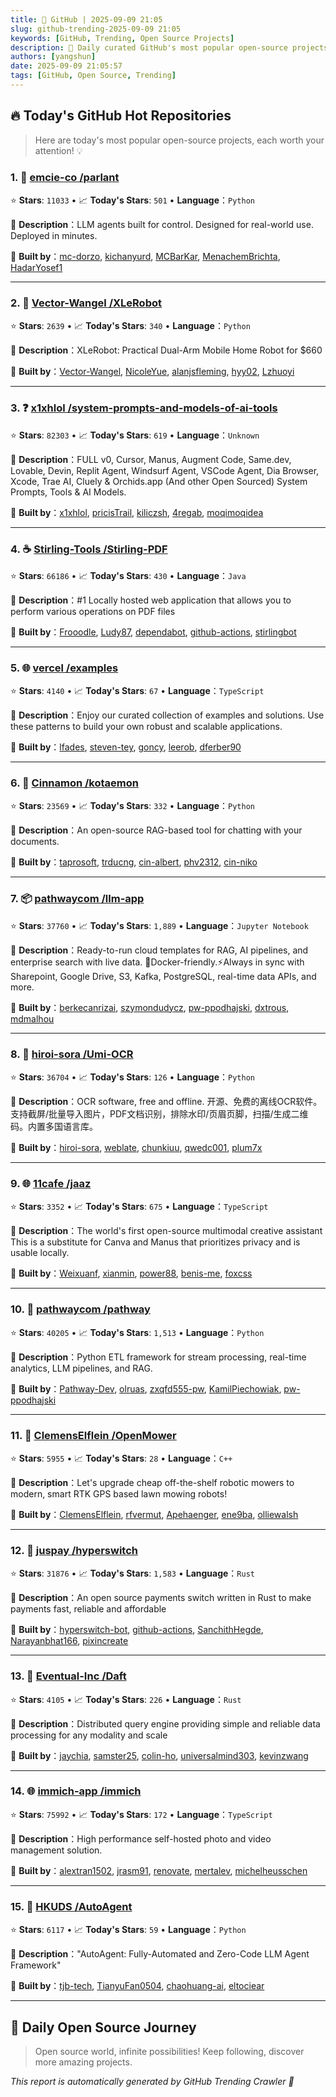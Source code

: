 ```yaml
---
title: 🚀 GitHub | 2025-09-09 21:05
slug: github-trending-2025-09-09 21:05
keywords: [GitHub, Trending, Open Source Projects]
description: 🌟 Daily curated GitHub's most popular open-source projects to help you stay on the pulse of technology!
authors: [yangshun]
date: 2025-09-09 21:05:57
tags: [GitHub, Open Source, Trending]
---
```


## 🔥 Today's GitHub Hot Repositories

> Here are today's most popular open-source projects, each worth your attention! 💡

### 1. 🐍 [emcie-co /parlant](https://github.com/emcie-co/parlant)

⭐ **Stars**: `11033`   •   📈 **Today's Stars**: `501`   •   **Language**：`Python`

📝 **Description**：LLM agents built for control. Designed for real-world use. Deployed in minutes.

🤝 **Built by**：[mc-dorzo](https://github.com/mc-dorzo), [kichanyurd](https://github.com/kichanyurd), [MCBarKar](https://github.com/MCBarKar), [MenachemBrichta](https://github.com/MenachemBrichta), [HadarYosef1](https://github.com/HadarYosef1)

---

### 2. 🐍 [Vector-Wangel /XLeRobot](https://github.com/Vector-Wangel/XLeRobot)

⭐ **Stars**: `2639`   •   📈 **Today's Stars**: `340`   •   **Language**：`Python`

📝 **Description**：XLeRobot: Practical Dual-Arm Mobile Home Robot for $660

🤝 **Built by**：[Vector-Wangel](https://github.com/Vector-Wangel), [NicoleYue](https://github.com/NicoleYue), [alanjsfleming](https://github.com/alanjsfleming), [hyy02](https://github.com/hyy02), [Lzhuoyi](https://github.com/Lzhuoyi)

---

### 3. ❓ [x1xhlol /system-prompts-and-models-of-ai-tools](https://github.com/x1xhlol/system-prompts-and-models-of-ai-tools)

⭐ **Stars**: `82303`   •   📈 **Today's Stars**: `619`   •   **Language**：`Unknown`

📝 **Description**：FULL v0, Cursor, Manus, Augment Code, Same.dev, Lovable, Devin, Replit Agent, Windsurf Agent, VSCode Agent, Dia Browser, Xcode, Trae AI, Cluely & Orchids.app (And other Open Sourced) System Prompts, Tools & AI Models.

🤝 **Built by**：[x1xhlol](https://github.com/x1xhlol), [pricisTrail](https://github.com/pricisTrail), [kiliczsh](https://github.com/kiliczsh), [4regab](https://github.com/4regab), [moqimoqidea](https://github.com/moqimoqidea)

---

### 4. ☕ [Stirling-Tools /Stirling-PDF](https://github.com/Stirling-Tools/Stirling-PDF)

⭐ **Stars**: `66186`   •   📈 **Today's Stars**: `430`   •   **Language**：`Java`

📝 **Description**：#1 Locally hosted web application that allows you to perform various operations on PDF files

🤝 **Built by**：[Frooodle](https://github.com/Frooodle), [Ludy87](https://github.com/Ludy87), [dependabot](https://github.com/dependabot), [github-actions](https://github.com/github-actions), [stirlingbot](https://github.com/stirlingbot)

---

### 5. 🌐 [vercel /examples](https://github.com/vercel/examples)

⭐ **Stars**: `4140`   •   📈 **Today's Stars**: `67`   •   **Language**：`TypeScript`

📝 **Description**：Enjoy our curated collection of examples and solutions. Use these patterns to build your own robust and scalable applications.

🤝 **Built by**：[lfades](https://github.com/lfades), [steven-tey](https://github.com/steven-tey), [goncy](https://github.com/goncy), [leerob](https://github.com/leerob), [dferber90](https://github.com/dferber90)

---

### 6. 🐍 [Cinnamon /kotaemon](https://github.com/Cinnamon/kotaemon)

⭐ **Stars**: `23569`   •   📈 **Today's Stars**: `332`   •   **Language**：`Python`

📝 **Description**：An open-source RAG-based tool for chatting with your documents.

🤝 **Built by**：[taprosoft](https://github.com/taprosoft), [trducng](https://github.com/trducng), [cin-albert](https://github.com/cin-albert), [phv2312](https://github.com/phv2312), [cin-niko](https://github.com/cin-niko)

---

### 7. 📦 [pathwaycom /llm-app](https://github.com/pathwaycom/llm-app)

⭐ **Stars**: `37760`   •   📈 **Today's Stars**: `1,889`   •   **Language**：`Jupyter Notebook`

📝 **Description**：Ready-to-run cloud templates for RAG, AI pipelines, and enterprise search with live data. 🐳Docker-friendly.⚡Always in sync with Sharepoint, Google Drive, S3, Kafka, PostgreSQL, real-time data APIs, and more.

🤝 **Built by**：[berkecanrizai](https://github.com/berkecanrizai), [szymondudycz](https://github.com/szymondudycz), [pw-ppodhajski](https://github.com/pw-ppodhajski), [dxtrous](https://github.com/dxtrous), [mdmalhou](https://github.com/mdmalhou)

---

### 8. 🐍 [hiroi-sora /Umi-OCR](https://github.com/hiroi-sora/Umi-OCR)

⭐ **Stars**: `36704`   •   📈 **Today's Stars**: `126`   •   **Language**：`Python`

📝 **Description**：OCR software, free and offline. 开源、免费的离线OCR软件。支持截屏/批量导入图片，PDF文档识别，排除水印/页眉页脚，扫描/生成二维码。内置多国语言库。

🤝 **Built by**：[hiroi-sora](https://github.com/hiroi-sora), [weblate](https://github.com/weblate), [chunkiuu](https://github.com/chunkiuu), [qwedc001](https://github.com/qwedc001), [plum7x](https://github.com/plum7x)

---

### 9. 🌐 [11cafe /jaaz](https://github.com/11cafe/jaaz)

⭐ **Stars**: `3352`   •   📈 **Today's Stars**: `675`   •   **Language**：`TypeScript`

📝 **Description**：The world's first open-source multimodal creative assistant This is a substitute for Canva and Manus that prioritizes privacy and is usable locally.

🤝 **Built by**：[Weixuanf](https://github.com/Weixuanf), [xianmin](https://github.com/xianmin), [power88](https://github.com/power88), [benis-me](https://github.com/benis-me), [foxcss](https://github.com/foxcss)

---

### 10. 🐍 [pathwaycom /pathway](https://github.com/pathwaycom/pathway)

⭐ **Stars**: `40205`   •   📈 **Today's Stars**: `1,513`   •   **Language**：`Python`

📝 **Description**：Python ETL framework for stream processing, real-time analytics, LLM pipelines, and RAG.

🤝 **Built by**：[Pathway-Dev](https://github.com/Pathway-Dev), [olruas](https://github.com/olruas), [zxqfd555-pw](https://github.com/zxqfd555-pw), [KamilPiechowiak](https://github.com/KamilPiechowiak), [pw-ppodhajski](https://github.com/pw-ppodhajski)

---

### 11. 🔧 [ClemensElflein /OpenMower](https://github.com/ClemensElflein/OpenMower)

⭐ **Stars**: `5955`   •   📈 **Today's Stars**: `28`   •   **Language**：`C++`

📝 **Description**：Let's upgrade cheap off-the-shelf robotic mowers to modern, smart RTK GPS based lawn mowing robots!

🤝 **Built by**：[ClemensElflein](https://github.com/ClemensElflein), [rfvermut](https://github.com/rfvermut), [Apehaenger](https://github.com/Apehaenger), [ene9ba](https://github.com/ene9ba), [olliewalsh](https://github.com/olliewalsh)

---

### 12. 🦀 [juspay /hyperswitch](https://github.com/juspay/hyperswitch)

⭐ **Stars**: `31876`   •   📈 **Today's Stars**: `1,583`   •   **Language**：`Rust`

📝 **Description**：An open source payments switch written in Rust to make payments fast, reliable and affordable

🤝 **Built by**：[hyperswitch-bot](https://github.com/hyperswitch-bot), [github-actions](https://github.com/github-actions), [SanchithHegde](https://github.com/SanchithHegde), [Narayanbhat166](https://github.com/Narayanbhat166), [pixincreate](https://github.com/pixincreate)

---

### 13. 🦀 [Eventual-Inc /Daft](https://github.com/Eventual-Inc/Daft)

⭐ **Stars**: `4105`   •   📈 **Today's Stars**: `226`   •   **Language**：`Rust`

📝 **Description**：Distributed query engine providing simple and reliable data processing for any modality and scale

🤝 **Built by**：[jaychia](https://github.com/jaychia), [samster25](https://github.com/samster25), [colin-ho](https://github.com/colin-ho), [universalmind303](https://github.com/universalmind303), [kevinzwang](https://github.com/kevinzwang)

---

### 14. 🌐 [immich-app /immich](https://github.com/immich-app/immich)

⭐ **Stars**: `75992`   •   📈 **Today's Stars**: `172`   •   **Language**：`TypeScript`

📝 **Description**：High performance self-hosted photo and video management solution.

🤝 **Built by**：[alextran1502](https://github.com/alextran1502), [jrasm91](https://github.com/jrasm91), [renovate](https://github.com/renovate), [mertalev](https://github.com/mertalev), [michelheusschen](https://github.com/michelheusschen)

---

### 15. 🐍 [HKUDS /AutoAgent](https://github.com/HKUDS/AutoAgent)

⭐ **Stars**: `6117`   •   📈 **Today's Stars**: `59`   •   **Language**：`Python`

📝 **Description**："AutoAgent: Fully-Automated and Zero-Code LLM Agent Framework"

🤝 **Built by**：[tjb-tech](https://github.com/tjb-tech), [TianyuFan0504](https://github.com/TianyuFan0504), [chaohuang-ai](https://github.com/chaohuang-ai), [eltociear](https://github.com/eltociear)

---

## 🌈 Daily Open Source Journey

> Open source world, infinite possibilities! Keep following, discover more amazing projects.

*This report is automatically generated by GitHub Trending Crawler 🤖*
